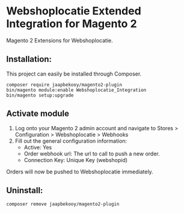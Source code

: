 # Webshoplocatie Extended Integration for Magento 2
Magento 2 Extensions for Webshoplocatie.

## Installation:
This project can easily be installed through Composer.

```
composer require jaapbekooy/magento2-plugin
bin/magento module:enable Webshoplocatie_Integration
bin/magento setup:upgrade
```

## Activate module
1. Log onto your Magento 2 admin account and navigate to Stores > Configuration > Webshoplocatie > Webhooks
2. Fill out the general configuration information:
    + Active: Yes
    + Order webhook url: The url to call to push a new order.
    + Connection Key: Unique Key (webshopid)

Orders will now be pushed to Webshoplocatie immediately.

## Uninstall:

```
composer remove jaapbekooy/magento2-plugin
```

